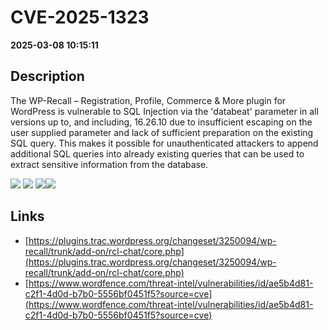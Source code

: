 # CVE-2025-1323

**2025-03-08 10:15:11**

## Description
The WP-Recall – Registration, Profile, Commerce & More plugin for WordPress is vulnerable to SQL Injection via the 'databeat' parameter in all versions up to, and including, 16.26.10 due to insufficient escaping on the user supplied parameter and lack of sufficient preparation on the existing SQL query.  This makes it possible for unauthenticated attackers to append additional SQL queries into already existing queries that can be used to extract sensitive information from the database.

![](https://img.shields.io/static/v1?label=Score&message=7.5&color=red)
![](https://img.shields.io/static/v1?label=Severity&message=HIGH&color=red)
![](https://img.shields.io/static/v1?label=CWE&message=SQL&color=green)![](https://img.shields.io/static/v1?label=CWE&message=SQL&color=green)

## Links
- [https://plugins.trac.wordpress.org/changeset/3250094/wp-recall/trunk/add-on/rcl-chat/core.php](https://plugins.trac.wordpress.org/changeset/3250094/wp-recall/trunk/add-on/rcl-chat/core.php)
- [https://www.wordfence.com/threat-intel/vulnerabilities/id/ae5b4d81-c2f1-4d0d-b7b0-5556bf0451f5?source=cve](https://www.wordfence.com/threat-intel/vulnerabilities/id/ae5b4d81-c2f1-4d0d-b7b0-5556bf0451f5?source=cve)
